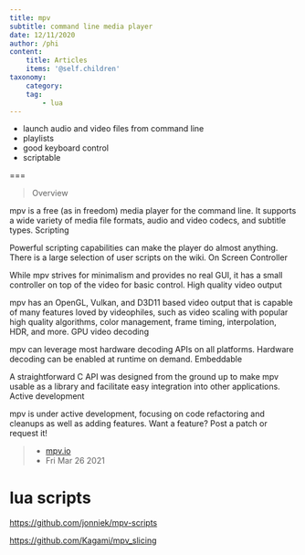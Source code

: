 ```yaml
---
title: mpv
subtitle: command line media player
date: 12/11/2020
author: /phi
content:
    title: Articles
    items: '@self.children'
taxonomy:
    category: 
    tag: 
        - lua
---
```


- launch audio and video files from command line
- playlists
- good keyboard control
- scriptable

===

> Overview

mpv is a free (as in freedom) media player for the command line. It supports a wide variety of media file formats, audio and video codecs, and subtitle types.
Scripting

Powerful scripting capabilities can make the player do almost anything. There is a large selection of user scripts on the wiki.
On Screen Controller

While mpv strives for minimalism and provides no real GUI, it has a small controller on top of the video for basic control.
High quality video output

mpv has an OpenGL, Vulkan, and D3D11 based video output that is capable of many features loved by videophiles, such as video scaling with popular high quality algorithms, color management, frame timing, interpolation, HDR, and more.
GPU video decoding

mpv can leverage most hardware decoding APIs on all platforms. Hardware decoding can be enabled at runtime on demand.
Embeddable

A straightforward C API was designed from the ground up to make mpv usable as a library and facilitate easy integration into other applications.
Active development

mpv is under active development, focusing on code refactoring and cleanups as well as adding features. Want a feature? Post a patch or request it!
> - [mpv.io](https://mpv.io/)
> - Fri Mar 26 2021

# lua scripts

https://github.com/jonniek/mpv-scripts


https://github.com/Kagami/mpv_slicing
